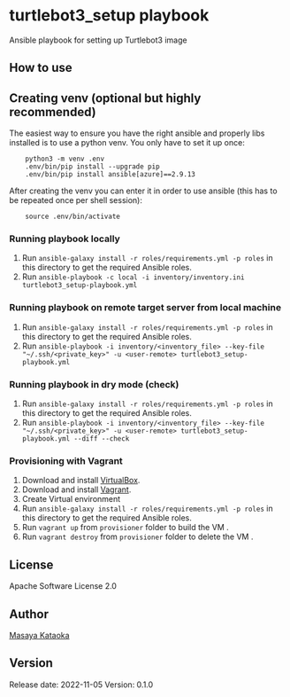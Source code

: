 # turtlebot3_setup playbook 

Ansible playbook for setting up Turtlebot3 image

## How to use


## Creating venv (optional but highly recommended)

The easiest way to ensure you have the right ansible and properly libs installed is to use a python venv. You only have to set it up once:

```
    python3 -m venv .env
    .env/bin/pip install --upgrade pip
    .env/bin/pip install ansible[azure]==2.9.13
```

After creating the venv you can enter it in order to use ansible (this has to be repeated once per shell session):

```
    source .env/bin/activate
```

### Running playbook locally

1. Run `ansible-galaxy install -r roles/requirements.yml -p roles` in this directory to get the required Ansible roles.
2. Run `ansible-playbook -c local -i inventory/inventory.ini turtlebot3_setup-playbook.yml`

### Running playbook on remote target server from local machine

1. Run `ansible-galaxy install -r roles/requirements.yml -p roles` in this directory to get the required Ansible roles.
2. Run `ansible-playbook -i inventory/<inventory_file> --key-file "~/.ssh/<private_key>" -u <user-remote> turtlebot3_setup-playbook.yml`

### Running playbook in dry mode (check)

1. Run `ansible-galaxy install -r roles/requirements.yml -p roles` in this directory to get the required Ansible roles.
2. Run `ansible-playbook -i inventory/<inventory_file> --key-file "~/.ssh/<private_key>" -u <user-remote> turtlebot3_setup-playbook.yml --diff --check`

### Provisioning with Vagrant

1. Download and install [VirtualBox](https://www.virtualbox.org/wiki/Downloads).
2. Download and install [Vagrant](http://www.vagrantup.com/downloads.html).
3. Create Virtual environment
4. Run `ansible-galaxy install -r roles/requirements.yml -p roles` in this directory to get the required Ansible roles.
5. Run `vagrant up` from `provisioner` folder to build the VM .
6. Run `vagrant destroy` from `provisioner` folder to delete the VM .

## License

Apache Software License 2.0

## Author

[Masaya Kataoka](mailto:ms.kataoka@gmail.com)

## Version

Release date: 2022-11-05
Version: 0.1.0